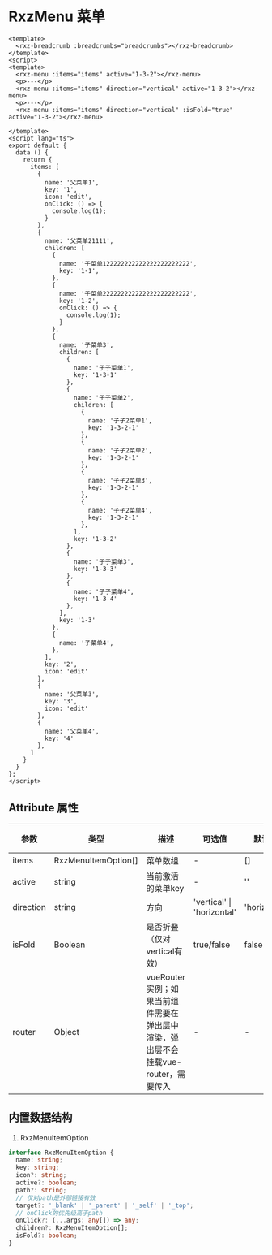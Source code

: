 # RxzMenu 菜单

<TestRxzMenu></TestRxzMenu>

```vue
<template>
  <rxz-breadcrumb :breadcrumbs="breadcrumbs"></rxz-breadcrumb>
</template>
<script>
<template>
  <rxz-menu :items="items" active="1-3-2"></rxz-menu>
  <p>---</p>
  <rxz-menu :items="items" direction="vertical" active="1-3-2"></rxz-menu>
  <p>---</p>
  <rxz-menu :items="items" direction="vertical" :isFold="true" active="1-3-2"></rxz-menu>

</template>
<script lang="ts">
export default {
  data () {
    return {
      items: [
        {
          name: '父菜单1',
          key: '1',
          icon: 'edit',
          onClick: () => {
            console.log(1);
          }
        },
        {
          name: '父菜单21111',
          children: [
            {
              name: '子菜单122222222222222222222222',
              key: '1-1',
            },
            {
              name: '子菜单222222222222222222222222',
              key: '1-2',
              onClick: () => {
                console.log(1);
              }
            },
            {
              name: '子菜单3',
              children: [
                {
                  name: '子子菜单1',
                  key: '1-3-1'
                },
                {
                  name: '子子菜单2',
                  children: [
                    {
                      name: '子子2菜单1',
                      key: '1-3-2-1'
                    },
                    {
                      name: '子子2菜单2',
                      key: '1-3-2-1'
                    },
                    {
                      name: '子子2菜单3',
                      key: '1-3-2-1'
                    },
                    {
                      name: '子子2菜单4',
                      key: '1-3-2-1'
                    },
                  ],
                  key: '1-3-2'
                },
                {
                  name: '子子菜单3',
                  key: '1-3-3'
                },
                {
                  name: '子子菜单4',
                  key: '1-3-4'
                },
              ],
              key: '1-3'
            },
            {
              name: '子菜单4',
            },
          ],
          key: '2',
          icon: 'edit'
        },
        {
          name: '父菜单3',
          key: '3',
          icon: 'edit'
        },
        {
          name: '父菜单4',
          key: '4'
        },
      ]
    }
  }
};
</script>
```

## Attribute 属性

| 参数             | 类型                                | 描述                             | 可选值                             | 默认值         | 必须  |
| -------------- | --------------------------------- | ------------------------------ | ------------------------------- | ----------- | --- |
| items           | RxzMenuItemOption[]           | 菜单数组                          | -                     | []    |     |
| active | string | 当前激活的菜单key | - | '' | |
| direction | string | 方向 | 'vertical' \| 'horizontal' | 'horizontal' | |
| isFold | Boolean | 是否折叠（仅对vertical有效） | true/false | false | |
| router | Object | vueRouter实例；如果当前组件需要在弹出层中渲染，弹出层不会挂载vue-router，需要传入 | - | - | |

## 内置数据结构

1. RxzMenuItemOption

```ts
interface RxzMenuItemOption {
  name: string;
  key: string;
  icon?: string;
  active?: boolean;
  path?: string;
  // 仅对path是外部链接有效
  target?: '_blank' | '_parent' | '_self' | '_top';
  // onClick的优先级高于path
  onClick?: (...args: any[]) => any;
  children?: RxzMenuItemOption[];
  isFold?: boolean;
}
```
